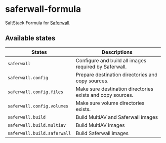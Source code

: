 # saferwall-formula

SaltStack Formula for [Saferwall](https://github.com/saferwall/saferwall).


## Available states

| States | Descriptions |
| ------ | ------------ |
| `saferwall` | Configure and build all images required by Saferwall. |
| `saferwall.config` | Prepare destination directories and copy sources. |
| `saferwall.config.files` | Make sure destination directories exists and copy sources. |
| `saferwall.config.volumes` | Make sure volume directories exists. |
| `saferwall.build` | Build MultiAV and Saferwall images |
| `saferwall.build.multiav` | Build MultiAV images |
| `saferwall.build.saferwall` | Build Saferwall images |
